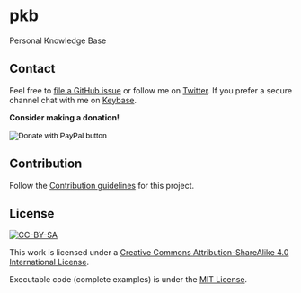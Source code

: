 # pkb
Personal Knowledge Base

## Contact

Feel free to [file a GitHub issue](https://github.com/gfarfanb/pkb/issues/new) 
or follow me on [Twitter](https://twitter.com/gfarfanb). If you prefer a secure channel chat 
with me on [Keybase](https://keybase.io/gfarfanb).

**Consider making a donation!**
<form action="https://www.paypal.com/cgi-bin/webscr" method="post" target="_top">
    <input type="hidden" name="cmd" value="_s-xclick" />
    <input type="hidden" name="hosted_button_id" value="KXJRZY6D3Z29E" />
    <input type="image" src="https://www.paypalobjects.com/en_US/i/btn/btn_donate_SM.gif" borpreder="0" name="submit" title="PayPal - The safer, easier way to pay online!" alt="Donate with PayPal button" />
    <img alt="" border="0" src="https://www.paypal.com/en_MX/i/scr/pixel.gif" width="1" height="1" />
</form>

## Contribution

Follow the [Contribution guidelines](.github/CONTRIBUTING.md) for this project.

## License

[![CC-BY-SA](https://i.creativecommons.org/l/by-sa/4.0/88x31.png)](http://creativecommons.org/licenses/by-sa/4.0/)

This work is licensed under a [Creative Commons Attribution-ShareAlike 4.0 International License](http://creativecommons.org/licenses/by-sa/4.0/).

Executable code (complete examples) is under the [MIT License](https://opensource.org/licenses/MIT).

